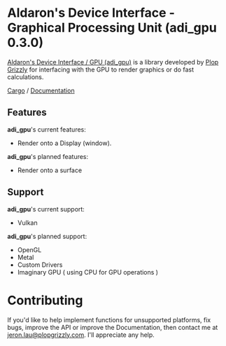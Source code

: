 # Aldaron's Device Interface - Graphical Processing Unit (adi_gpu 0.3.0)

[Aldaron's Device Interface / GPU (adi_gpu)](http://plopgrizzly.com/adi_gpu)
is a library developed by [Plop Grizzly](http://plopgrizzly.com) for
interfacing with the GPU to render graphics or do fast calculations.

[Cargo](https://crates.io/crates/adi_gpu) /
[Documentation](https://docs.rs/adi_gpu)

## Features
**adi_gpu**'s current features:
* Render onto a Display (window).

**adi_gpu**'s planned features:
* Render onto a surface

## Support
**adi_gpu**'s current support:
* Vulkan

**adi_gpu**'s planned support:
* OpenGL
* Metal
* Custom Drivers
* Imaginary GPU ( using CPU for GPU operations )

# Contributing
If you'd like to help implement functions for unsupported platforms, fix bugs,
improve the API or improve the Documentation, then contact me at
jeron.lau@plopgrizzly.com. I'll appreciate any help.
